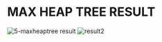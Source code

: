 # MAX HEAP TREE RESULT
![5-maxheaptree result](https://github.com/user-attachments/assets/39b8bc1b-2a2c-4443-8bed-f9da69067f03)
![result2](https://github.com/user-attachments/assets/8e98e40a-2d74-4cb6-b2c7-1483e4f153c7)
